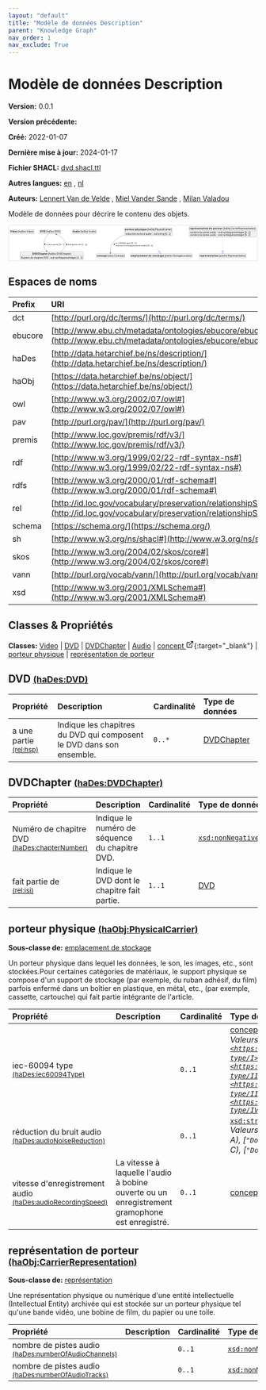 ```yaml
---
layout: "default"
title: "Modèle de données Description"
parent: "Knowledge Graph"
nav_order: 1
nav_exclude: True
---
```

<svg xmlns="http://www.w3.org/2000/svg" style="display: none;"><symbol id="svg-external-link" width="24" height="24" viewBox="0 0 24 24" fill="none" stroke="currentColor" stroke-width="2" stroke-linecap="round" stroke-linejoin="round" class="feather feather-external-link"><title id="svg-external-link-title">(external link)</title><path d="M18 13v6a2 2 0 0 1-2 2H5a2 2 0 0 1-2-2V8a2 2 0 0 1 2-2h6"></path><polyline points="15 3 21 3 21 9"></polyline><line x1="10" y1="14" x2="21" y2="3"></line> </symbol></svg>

Modèle de données Description
====================

**Version:** 0.0.1

**Version précédente:** 

**Créé:** 2022-01-07

**Dernière mise à jour:** 2024-01-17

**Fichier SHACL:** [dvd.shacl.ttl](dvd.shacl.ttl)

**Autres langues:**
[en](../en)
, [nl](../nl)

**Auteurs:**
[Lennert Van de Velde](mailto:lennert.vandevelde@meemoo.be)
, [Miel Vander Sande](mailto:miel.vandersande@meemoo.be)
, [Milan Valadou](mailto:milan.valadou@meemoo.be)


Modèle de données pour décrire le contenu des objets.

<div class="wrap">
  <div class="zoom">
  <svg xmlns="http://www.w3.org/2000/svg" xmlns:xlink="http://www.w3.org/1999/xlink" contentStyleType="text/css" preserveAspectRatio="none" version="1.1" viewBox="0 0 1576 223" zoomAndPan="magnify"><defs/><g><a href="#haDes%3AVideo" target="_top" title="#haDes%3AVideo" xlink:actuate="onRequest" xlink:href="#haDes%3AVideo" xlink:show="new" xlink:title="#haDes%3AVideo" xlink:type="simple"><g id="elem_haDes_Video"><rect codeLine="15" fill="#F1F1F1" height="26.2969" id="haDes_Video" rx="3.5" ry="3.5" style="stroke:#181818;stroke-width:0.5;" width="154" x="7" y="27.5"/><text fill="#000000" font-family="sans-serif" font-size="14" font-weight="bold" lengthAdjust="spacing" textLength="45" x="10" y="45.4951">Video</text><text fill="#000000" font-family="sans-serif" font-size="14" lengthAdjust="spacing" textLength="4" x="55" y="45.4951"> </text><text fill="#000000" font-family="sans-serif" font-size="14" lengthAdjust="spacing" textLength="99" x="59" y="45.4951">(haDes:Video)</text></g></a><a href="#haDes%3ADVD" target="_top" title="#haDes%3ADVD" xlink:actuate="onRequest" xlink:href="#haDes%3ADVD" xlink:show="new" xlink:title="#haDes%3ADVD" xlink:type="simple"><g id="elem_haDes_DVD"><rect codeLine="16" fill="#F1F1F1" height="26.2969" id="haDes_DVD" rx="3.5" ry="3.5" style="stroke:#181818;stroke-width:0.5;" width="134" x="196" y="27.5"/><text fill="#000000" font-family="sans-serif" font-size="14" font-weight="bold" lengthAdjust="spacing" textLength="33" x="199" y="45.4951">DVD</text><text fill="#000000" font-family="sans-serif" font-size="14" lengthAdjust="spacing" textLength="4" x="232" y="45.4951"> </text><text fill="#000000" font-family="sans-serif" font-size="14" lengthAdjust="spacing" textLength="91" x="236" y="45.4951">(haDes:DVD)</text></g></a><a href="#haDes%3ADVDChapter" target="_top" title="#haDes%3ADVDChapter" xlink:actuate="onRequest" xlink:href="#haDes%3ADVDChapter" xlink:show="new" xlink:title="#haDes%3ADVDChapter" xlink:type="simple"><g id="elem_haDes_DVDChapter"><rect codeLine="17" fill="#F1F1F1" height="50.5938" id="haDes_DVDChapter" rx="3.5" ry="3.5" style="stroke:#181818;stroke-width:0.5;" width="402" x="72" y="166"/><text fill="#000000" font-family="sans-serif" font-size="14" font-weight="bold" lengthAdjust="spacing" textLength="96" x="150" y="183.9951">DVDChapter</text><text fill="#000000" font-family="sans-serif" font-size="14" lengthAdjust="spacing" textLength="4" x="246" y="183.9951"> </text><text fill="#000000" font-family="sans-serif" font-size="14" lengthAdjust="spacing" textLength="146" x="250" y="183.9951">(haDes:DVDChapter)</text><line style="stroke:#181818;stroke-width:0.5;" x1="73" x2="473" y1="192.2969" y2="192.2969"/><text fill="#000000" font-family="sans-serif" font-size="14" lengthAdjust="spacing" textLength="55" x="78" y="209.292">Numéro</text><text fill="#000000" font-family="sans-serif" font-size="14" lengthAdjust="spacing" textLength="4" x="133" y="209.292"> </text><text fill="#000000" font-family="sans-serif" font-size="14" lengthAdjust="spacing" textLength="18" x="137" y="209.292">de</text><text fill="#000000" font-family="sans-serif" font-size="14" lengthAdjust="spacing" textLength="4" x="155" y="209.292"> </text><text fill="#000000" font-family="sans-serif" font-size="14" lengthAdjust="spacing" textLength="56" x="159" y="209.292">chapitre</text><text fill="#000000" font-family="sans-serif" font-size="14" lengthAdjust="spacing" textLength="4" x="215" y="209.292"> </text><text fill="#000000" font-family="sans-serif" font-size="14" lengthAdjust="spacing" textLength="31" x="219" y="209.292">DVD</text><text fill="#000000" font-family="sans-serif" font-size="14" lengthAdjust="spacing" textLength="4" x="250" y="209.292"> </text><text fill="#000000" font-family="sans-serif" font-size="14" lengthAdjust="spacing" textLength="5" x="254" y="209.292">:</text><text fill="#000000" font-family="sans-serif" font-size="14" lengthAdjust="spacing" textLength="4" x="259" y="209.292"> </text><text fill="#000000" font-family="sans-serif" font-size="14" font-style="italic" lengthAdjust="spacing" textLength="165" x="263" y="209.292">xsd:nonNegativeInteger</text><text fill="#000000" font-family="sans-serif" font-size="14" lengthAdjust="spacing" textLength="4" x="428" y="209.292"> </text><text fill="#000000" font-family="sans-serif" font-size="14" lengthAdjust="spacing" textLength="36" x="432" y="209.292">[1..1]</text></g></a><a href="#haDes%3AAudio" target="_top" title="#haDes%3AAudio" xlink:actuate="onRequest" xlink:href="#haDes%3AAudio" xlink:show="new" xlink:title="#haDes%3AAudio" xlink:type="simple"><g id="elem_haDes_Audio"><rect codeLine="18" fill="#F1F1F1" height="26.2969" id="haDes_Audio" rx="3.5" ry="3.5" style="stroke:#181818;stroke-width:0.5;" width="154" x="402" y="27.5"/><text fill="#000000" font-family="sans-serif" font-size="14" font-weight="bold" lengthAdjust="spacing" textLength="45" x="405" y="45.4951">Audio</text><text fill="#000000" font-family="sans-serif" font-size="14" lengthAdjust="spacing" textLength="4" x="450" y="45.4951"> </text><text fill="#000000" font-family="sans-serif" font-size="14" lengthAdjust="spacing" textLength="99" x="454" y="45.4951">(haDes:Audio)</text></g></a><a href="../../terms/fr#skos%3AConcept" target="_top" title="../../terms/fr#skos%3AConcept" xlink:actuate="onRequest" xlink:href="../../terms/fr#skos%3AConcept" xlink:show="new" xlink:title="../../terms/fr#skos%3AConcept" xlink:type="simple"><g id="elem_skos_Concept"><rect codeLine="19" fill="#F1F1F1" height="26.2969" id="skos_Concept" rx="3.5" ry="3.5" style="stroke:#181818;stroke-width:0.5;" width="181" x="555.5" y="178.5"/><text fill="#000000" font-family="sans-serif" font-size="14" font-weight="bold" lengthAdjust="spacing" textLength="64" x="558.5" y="196.4951">concept</text><text fill="#000000" font-family="sans-serif" font-size="14" lengthAdjust="spacing" textLength="4" x="622.5" y="196.4951"> </text><text fill="#000000" font-family="sans-serif" font-size="14" lengthAdjust="spacing" textLength="107" x="626.5" y="196.4951">(skos:Concept)</text></g></a><a href="#haObj%3APhysicalCarrier" target="_top" title="#haObj%3APhysicalCarrier" xlink:actuate="onRequest" xlink:href="#haObj%3APhysicalCarrier" xlink:show="new" xlink:title="#haObj%3APhysicalCarrier" xlink:type="simple"><g id="elem_haObj_PhysicalCarrier"><rect codeLine="20" fill="#F1F1F1" height="50.5938" id="haObj_PhysicalCarrier" rx="3.5" ry="3.5" style="stroke:#181818;stroke-width:0.5;" width="302" x="735" y="15"/><text fill="#000000" font-family="sans-serif" font-size="14" font-weight="bold" lengthAdjust="spacing" textLength="60" x="738" y="32.9951">porteur</text><text fill="#000000" font-family="sans-serif" font-size="14" font-weight="bold" lengthAdjust="spacing" textLength="5" x="798" y="32.9951"> </text><text fill="#000000" font-family="sans-serif" font-size="14" font-weight="bold" lengthAdjust="spacing" textLength="72" x="803" y="32.9951">physique</text><text fill="#000000" font-family="sans-serif" font-size="14" lengthAdjust="spacing" textLength="4" x="875" y="32.9951"> </text><text fill="#000000" font-family="sans-serif" font-size="14" lengthAdjust="spacing" textLength="155" x="879" y="32.9951">(haObj:PhysicalCarrier)</text><line style="stroke:#181818;stroke-width:0.5;" x1="736" x2="1036" y1="41.2969" y2="41.2969"/><text fill="#000000" font-family="sans-serif" font-size="14" lengthAdjust="spacing" textLength="66" x="741" y="58.292">réduction</text><text fill="#000000" font-family="sans-serif" font-size="14" lengthAdjust="spacing" textLength="4" x="807" y="58.292"> </text><text fill="#000000" font-family="sans-serif" font-size="14" lengthAdjust="spacing" textLength="18" x="811" y="58.292">du</text><text fill="#000000" font-family="sans-serif" font-size="14" lengthAdjust="spacing" textLength="4" x="829" y="58.292"> </text><text fill="#000000" font-family="sans-serif" font-size="14" lengthAdjust="spacing" textLength="31" x="833" y="58.292">bruit</text><text fill="#000000" font-family="sans-serif" font-size="14" lengthAdjust="spacing" textLength="4" x="864" y="58.292"> </text><text fill="#000000" font-family="sans-serif" font-size="14" lengthAdjust="spacing" textLength="38" x="868" y="58.292">audio</text><text fill="#000000" font-family="sans-serif" font-size="14" lengthAdjust="spacing" textLength="4" x="906" y="58.292"> </text><text fill="#000000" font-family="sans-serif" font-size="14" lengthAdjust="spacing" textLength="5" x="910" y="58.292">:</text><text fill="#000000" font-family="sans-serif" font-size="14" lengthAdjust="spacing" textLength="4" x="915" y="58.292"> </text><text fill="#000000" font-family="sans-serif" font-size="14" font-style="italic" lengthAdjust="spacing" textLength="68" x="919" y="58.292">xsd:string</text><text fill="#000000" font-family="sans-serif" font-size="14" lengthAdjust="spacing" textLength="4" x="987" y="58.292"> </text><text fill="#000000" font-family="sans-serif" font-size="14" lengthAdjust="spacing" textLength="36" x="991" y="58.292">[0..1]</text></g></a><a href="#premis%3AStorageLocation" target="_top" title="#premis%3AStorageLocation" xlink:actuate="onRequest" xlink:href="#premis%3AStorageLocation" xlink:show="new" xlink:title="#premis%3AStorageLocation" xlink:type="simple"><g id="elem_premis_StorageLocation"><rect codeLine="21" fill="#F1F1F1" height="26.2969" id="premis_StorageLocation" rx="3.5" ry="3.5" style="stroke:#181818;stroke-width:0.5;" width="392" x="772" y="178.5"/><text fill="#000000" font-family="sans-serif" font-size="14" font-weight="bold" lengthAdjust="spacing" textLength="106" x="775" y="196.4951">emplacement</text><text fill="#000000" font-family="sans-serif" font-size="14" font-weight="bold" lengthAdjust="spacing" textLength="5" x="881" y="196.4951"> </text><text fill="#000000" font-family="sans-serif" font-size="14" font-weight="bold" lengthAdjust="spacing" textLength="20" x="886" y="196.4951">de</text><text fill="#000000" font-family="sans-serif" font-size="14" font-weight="bold" lengthAdjust="spacing" textLength="5" x="906" y="196.4951"> </text><text fill="#000000" font-family="sans-serif" font-size="14" font-weight="bold" lengthAdjust="spacing" textLength="72" x="911" y="196.4951">stockage</text><text fill="#000000" font-family="sans-serif" font-size="14" lengthAdjust="spacing" textLength="4" x="983" y="196.4951"> </text><text fill="#000000" font-family="sans-serif" font-size="14" lengthAdjust="spacing" textLength="174" x="987" y="196.4951">(premis:StorageLocation)</text></g></a><a href="#haObj%3ACarrierRepresentation" target="_top" title="#haObj%3ACarrierRepresentation" xlink:actuate="onRequest" xlink:href="#haObj%3ACarrierRepresentation" xlink:show="new" xlink:title="#haObj%3ACarrierRepresentation" xlink:type="simple"><g id="elem_haObj_CarrierRepresentation"><rect codeLine="22" fill="#F1F1F1" height="66.8906" id="haObj_CarrierRepresentation" rx="3.5" ry="3.5" style="stroke:#181818;stroke-width:0.5;" width="425" x="1144.5" y="7"/><text fill="#000000" font-family="sans-serif" font-size="14" font-weight="bold" lengthAdjust="spacing" textLength="118" x="1147.5" y="24.9951">représentation</text><text fill="#000000" font-family="sans-serif" font-size="14" font-weight="bold" lengthAdjust="spacing" textLength="5" x="1265.5" y="24.9951"> </text><text fill="#000000" font-family="sans-serif" font-size="14" font-weight="bold" lengthAdjust="spacing" textLength="20" x="1270.5" y="24.9951">de</text><text fill="#000000" font-family="sans-serif" font-size="14" font-weight="bold" lengthAdjust="spacing" textLength="5" x="1290.5" y="24.9951"> </text><text fill="#000000" font-family="sans-serif" font-size="14" font-weight="bold" lengthAdjust="spacing" textLength="60" x="1295.5" y="24.9951">porteur</text><text fill="#000000" font-family="sans-serif" font-size="14" lengthAdjust="spacing" textLength="4" x="1355.5" y="24.9951"> </text><text fill="#000000" font-family="sans-serif" font-size="14" lengthAdjust="spacing" textLength="207" x="1359.5" y="24.9951">(haObj:CarrierRepresentation)</text><line style="stroke:#181818;stroke-width:0.5;" x1="1145.5" x2="1568.5" y1="33.2969" y2="33.2969"/><text fill="#000000" font-family="sans-serif" font-size="14" lengthAdjust="spacing" textLength="54" x="1150.5" y="50.292">nombre</text><text fill="#000000" font-family="sans-serif" font-size="14" lengthAdjust="spacing" textLength="4" x="1204.5" y="50.292"> </text><text fill="#000000" font-family="sans-serif" font-size="14" lengthAdjust="spacing" textLength="18" x="1208.5" y="50.292">de</text><text fill="#000000" font-family="sans-serif" font-size="14" lengthAdjust="spacing" textLength="4" x="1226.5" y="50.292"> </text><text fill="#000000" font-family="sans-serif" font-size="14" lengthAdjust="spacing" textLength="42" x="1230.5" y="50.292">pistes</text><text fill="#000000" font-family="sans-serif" font-size="14" lengthAdjust="spacing" textLength="4" x="1272.5" y="50.292"> </text><text fill="#000000" font-family="sans-serif" font-size="14" lengthAdjust="spacing" textLength="38" x="1276.5" y="50.292">audio</text><text fill="#000000" font-family="sans-serif" font-size="14" lengthAdjust="spacing" textLength="4" x="1314.5" y="50.292"> </text><text fill="#000000" font-family="sans-serif" font-size="14" lengthAdjust="spacing" textLength="5" x="1318.5" y="50.292">:</text><text fill="#000000" font-family="sans-serif" font-size="14" lengthAdjust="spacing" textLength="4" x="1323.5" y="50.292"> </text><text fill="#000000" font-family="sans-serif" font-size="14" font-style="italic" lengthAdjust="spacing" textLength="165" x="1327.5" y="50.292">xsd:nonNegativeInteger</text><text fill="#000000" font-family="sans-serif" font-size="14" lengthAdjust="spacing" textLength="4" x="1492.5" y="50.292"> </text><text fill="#000000" font-family="sans-serif" font-size="14" lengthAdjust="spacing" textLength="36" x="1496.5" y="50.292">[0..1]</text><text fill="#000000" font-family="sans-serif" font-size="14" lengthAdjust="spacing" textLength="54" x="1150.5" y="66.5889">nombre</text><text fill="#000000" font-family="sans-serif" font-size="14" lengthAdjust="spacing" textLength="4" x="1204.5" y="66.5889"> </text><text fill="#000000" font-family="sans-serif" font-size="14" lengthAdjust="spacing" textLength="18" x="1208.5" y="66.5889">de</text><text fill="#000000" font-family="sans-serif" font-size="14" lengthAdjust="spacing" textLength="4" x="1226.5" y="66.5889"> </text><text fill="#000000" font-family="sans-serif" font-size="14" lengthAdjust="spacing" textLength="42" x="1230.5" y="66.5889">pistes</text><text fill="#000000" font-family="sans-serif" font-size="14" lengthAdjust="spacing" textLength="4" x="1272.5" y="66.5889"> </text><text fill="#000000" font-family="sans-serif" font-size="14" lengthAdjust="spacing" textLength="38" x="1276.5" y="66.5889">audio</text><text fill="#000000" font-family="sans-serif" font-size="14" lengthAdjust="spacing" textLength="4" x="1314.5" y="66.5889"> </text><text fill="#000000" font-family="sans-serif" font-size="14" lengthAdjust="spacing" textLength="5" x="1318.5" y="66.5889">:</text><text fill="#000000" font-family="sans-serif" font-size="14" lengthAdjust="spacing" textLength="4" x="1323.5" y="66.5889"> </text><text fill="#000000" font-family="sans-serif" font-size="14" font-style="italic" lengthAdjust="spacing" textLength="165" x="1327.5" y="66.5889">xsd:nonNegativeInteger</text><text fill="#000000" font-family="sans-serif" font-size="14" lengthAdjust="spacing" textLength="4" x="1492.5" y="66.5889"> </text><text fill="#000000" font-family="sans-serif" font-size="14" lengthAdjust="spacing" textLength="36" x="1496.5" y="66.5889">[0..1]</text></g></a><a href="#premis%3ARepresentation" target="_top" title="#premis%3ARepresentation" xlink:actuate="onRequest" xlink:href="#premis%3ARepresentation" xlink:show="new" xlink:title="#premis%3ARepresentation" xlink:type="simple"><g id="elem_premis_Representation"><rect codeLine="23" fill="#F1F1F1" height="26.2969" id="premis_Representation" rx="3.5" ry="3.5" style="stroke:#181818;stroke-width:0.5;" width="297" x="1208.5" y="178.5"/><text fill="#000000" font-family="sans-serif" font-size="14" font-weight="bold" lengthAdjust="spacing" textLength="118" x="1211.5" y="196.4951">représentation</text><text fill="#000000" font-family="sans-serif" font-size="14" lengthAdjust="spacing" textLength="4" x="1329.5" y="196.4951"> </text><text fill="#000000" font-family="sans-serif" font-size="14" lengthAdjust="spacing" textLength="169" x="1333.5" y="196.4951">(premis:Representation)</text></g></a><g id="link_haDes_DVD_haDes_DVDChapter"><path codeLine="28" d="M251.7,53.65 C236.49,71.57 212.56,106.17 224,136 C228.24,147.05 231.7582,152.881 239.7482,161.411 " fill="none" id="haDes_DVD-to-haDes_DVDChapter" style="stroke:#454645;stroke-width:1.0;"/><polygon fill="#454645" points="243.85,165.79,240.6167,156.487,240.4319,162.1408,234.778,161.956,243.85,165.79" style="stroke:#454645;stroke-width:1.0;"/><polygon fill="#000000" points="228.4488,125.0359,232.3669,116.3699,226.5249,115.722,228.4488,125.0359" style="stroke:#000000;stroke-width:1.0;"/><text fill="#000000" font-family="sans-serif" font-size="13" lengthAdjust="spacing" textLength="8" x="238" y="124.5669">a</text><text fill="#000000" font-family="sans-serif" font-size="13" lengthAdjust="spacing" textLength="4" x="246" y="124.5669"> </text><text fill="#000000" font-family="sans-serif" font-size="13" lengthAdjust="spacing" textLength="24" x="250" y="124.5669">une</text><text fill="#000000" font-family="sans-serif" font-size="13" lengthAdjust="spacing" textLength="4" x="274" y="124.5669"> </text><text fill="#000000" font-family="sans-serif" font-size="13" lengthAdjust="spacing" textLength="37" x="278" y="124.5669">partie</text><text fill="#000000" font-family="sans-serif" font-size="13" lengthAdjust="spacing" textLength="4" x="315" y="124.5669"> </text><text fill="#000000" font-family="sans-serif" font-size="13" lengthAdjust="spacing" textLength="33" x="319" y="124.5669">[0..*]</text></g><g id="link_haDes_DVDChapter_haDes_DVD"><path codeLine="32" d="M328.1,165.97 C339.67,158.13 350.36,148.22 357,136 C363.79,123.5 363.72,116.54 357,104 C344.13,79.99 322.9719,66.1354 301.3419,56.1954 " fill="none" id="haDes_DVDChapter-to-haDes_DVD" style="stroke:#454645;stroke-width:1.0;"/><polygon fill="#454645" points="295.89,53.69,302.3976,61.0827,300.4332,55.7778,305.7381,53.8135,295.89,53.69" style="stroke:#454645;stroke-width:1.0;"/><polygon fill="#000000" points="366.8159,115.2086,366.1026,124.6924,371.8133,123.3004,366.8159,115.2086" style="stroke:#000000;stroke-width:1.0;"/><text fill="#000000" font-family="sans-serif" font-size="13" lengthAdjust="spacing" textLength="20" x="377" y="124.5669">fait</text><text fill="#000000" font-family="sans-serif" font-size="13" lengthAdjust="spacing" textLength="4" x="397" y="124.5669"> </text><text fill="#000000" font-family="sans-serif" font-size="13" lengthAdjust="spacing" textLength="37" x="401" y="124.5669">partie</text><text fill="#000000" font-family="sans-serif" font-size="13" lengthAdjust="spacing" textLength="4" x="438" y="124.5669"> </text><text fill="#000000" font-family="sans-serif" font-size="13" lengthAdjust="spacing" textLength="16" x="442" y="124.5669">de</text><text fill="#000000" font-family="sans-serif" font-size="13" lengthAdjust="spacing" textLength="4" x="458" y="124.5669"> </text><text fill="#000000" font-family="sans-serif" font-size="13" lengthAdjust="spacing" textLength="34" x="462" y="124.5669">[1..1]</text></g><g id="link_haObj_PhysicalCarrier_premis_StorageLocation"><path codeLine="39" d="M899.54,66.1 C917.28,98.34 939.0462,137.8677 952.5362,162.3977 " fill="none" id="haObj_PhysicalCarrier-to-premis_StorageLocation" style="stroke:#0000FF;stroke-width:1.0;stroke-dasharray:1.0,3.0;"/><polygon fill="none" points="961.21,178.17,957.7936,159.5064,947.2788,165.289,961.21,178.17" style="stroke:#0000FF;stroke-width:1.0;"/></g><g id="link_haObj_PhysicalCarrier_skos_Concept"><path codeLine="42" d="M735,60.08 C708.38,69.55 683.12,83.51 664,104 C644.85,124.52 643.5563,153.9187 644.5563,172.4287 " fill="none" id="haObj_PhysicalCarrier-to-skos_Concept" style="stroke:#454645;stroke-width:1.0;"/><polygon fill="#454645" points="644.88,178.42,648.3887,169.2173,644.6103,173.4273,640.4003,169.6489,644.88,178.42" style="stroke:#454645;stroke-width:1.0;"/><polygon fill="#000000" points="665.8646,124.0276,673.8259,118.8248,669.2473,115.1389,665.8646,124.0276" style="stroke:#000000;stroke-width:1.0;"/><text fill="#000000" font-family="sans-serif" font-size="13" lengthAdjust="spacing" textLength="63" x="678" y="117.0669">iec-60094</text><text fill="#000000" font-family="sans-serif" font-size="13" lengthAdjust="spacing" textLength="4" x="741" y="117.0669"> </text><text fill="#000000" font-family="sans-serif" font-size="13" lengthAdjust="spacing" textLength="28" x="745" y="117.0669">type</text><text fill="#000000" font-family="sans-serif" font-size="13" lengthAdjust="spacing" textLength="4" x="773" y="117.0669"> </text><text fill="#000000" font-family="sans-serif" font-size="13" lengthAdjust="spacing" textLength="34" x="777" y="117.0669">[0..1]</text><text fill="#000000" font-family="sans-serif" font-size="13" lengthAdjust="spacing" textLength="45" x="678" y="132.1997">vitesse</text><text fill="#000000" font-family="sans-serif" font-size="13" lengthAdjust="spacing" textLength="4" x="723" y="132.1997"> </text><text fill="#000000" font-family="sans-serif" font-size="13" lengthAdjust="spacing" textLength="110" x="727" y="132.1997">d'enregistrement</text><text fill="#000000" font-family="sans-serif" font-size="13" lengthAdjust="spacing" textLength="4" x="837" y="132.1997"> </text><text fill="#000000" font-family="sans-serif" font-size="13" lengthAdjust="spacing" textLength="35" x="841" y="132.1997">audio</text><text fill="#000000" font-family="sans-serif" font-size="13" lengthAdjust="spacing" textLength="4" x="876" y="132.1997"> </text><text fill="#000000" font-family="sans-serif" font-size="13" lengthAdjust="spacing" textLength="34" x="880" y="132.1997">[0..1]</text></g><g id="link_haObj_CarrierRepresentation_premis_Representation"><path codeLine="45" d="M1357,74.2 C1357,107.09 1357,138.07 1357,160.5 " fill="none" id="haObj_CarrierRepresentation-to-premis_Representation" style="stroke:#0000FF;stroke-width:1.0;stroke-dasharray:1.0,3.0;"/><polygon fill="none" points="1357,178.5,1363,160.5,1351,160.5,1357,178.5" style="stroke:#0000FF;stroke-width:1.0;"/></g></g></svg>
  </div>
</div>

## Espaces de noms

| Prefix | URI      |
| :----- | :------- |
| dct     | [http://purl.org/dc/terms/](http://purl.org/dc/terms/) |
| ebucore     | [http://www.ebu.ch/metadata/ontologies/ebucore/ebucore#](http://www.ebu.ch/metadata/ontologies/ebucore/ebucore#) |
| haDes     | [http://data.hetarchief.be/ns/description/](http://data.hetarchief.be/ns/description/) |
| haObj     | [https://data.hetarchief.be/ns/object/](https://data.hetarchief.be/ns/object/) |
| owl     | [http://www.w3.org/2002/07/owl#](http://www.w3.org/2002/07/owl#) |
| pav     | [http://purl.org/pav/](http://purl.org/pav/) |
| premis     | [http://www.loc.gov/premis/rdf/v3/](http://www.loc.gov/premis/rdf/v3/) |
| rdf     | [http://www.w3.org/1999/02/22-rdf-syntax-ns#](http://www.w3.org/1999/02/22-rdf-syntax-ns#) |
| rdfs     | [http://www.w3.org/2000/01/rdf-schema#](http://www.w3.org/2000/01/rdf-schema#) |
| rel     | [http://id.loc.gov/vocabulary/preservation/relationshipSubType/](http://id.loc.gov/vocabulary/preservation/relationshipSubType/) |
| schema     | [https://schema.org/](https://schema.org/) |
| sh     | [http://www.w3.org/ns/shacl#](http://www.w3.org/ns/shacl#) |
| skos     | [http://www.w3.org/2004/02/skos/core#](http://www.w3.org/2004/02/skos/core#) |
| vann     | [http://purl.org/vocab/vann/](http://purl.org/vocab/vann/) |
| xsd     | [http://www.w3.org/2001/XMLSchema#](http://www.w3.org/2001/XMLSchema#) |

## Classes & Propriétés

**Classes:** 
 [Video](#haDes%3AVideo) |  [DVD](#haDes%3ADVD) |  [DVDChapter](#haDes%3ADVDChapter) |  [Audio](#haDes%3AAudio) |  [concept <svg class="svg-external-link" viewBox="0 0 24 24" aria-labelledby="svg-external-link-title"><use xlink:href="#svg-external-link"></use></svg>](../../terms/fr#skos%3AConcept){:target="_blank"} |  [porteur physique](#haObj%3APhysicalCarrier) |  [représentation de porteur](#haObj%3ACarrierRepresentation)
## <a id="haDes%3ADVD"></a>DVD <small>[(haDes:DVD)](http://data.hetarchief.be/ns/description/DVD)</small>




| Propriété | Description | Cardinalité | Type de données |
| :------ | :---------- | :---------- | :------- |
| <a id='rel%3Ahsp'></a>a une partie <br> <small>[(rel:hsp)](http://id.loc.gov/vocabulary/preservation/relationshipSubType/hsp)</small> | Indique les chapitres du DVD qui composent le DVD dans son ensemble. | `0..*` | [DVDChapter](#haDes%3ADVDChapter)  |

## <a id="haDes%3ADVDChapter"></a>DVDChapter <small>[(haDes:DVDChapter)](http://data.hetarchief.be/ns/description/DVDChapter)</small>




| Propriété | Description | Cardinalité | Type de données |
| :------ | :---------- | :---------- | :------- |
| <a id='haDes%3AchapterNumber'></a>Numéro de chapitre DVD <br> <small>[(haDes:chapterNumber)](http://data.hetarchief.be/ns/description/chapterNumber)</small> | Indique le numéro de séquence du chapitre DVD. | `1..1` | [`xsd:nonNegativeInteger`](http://www.w3.org/2001/XMLSchema#nonNegativeInteger)  |
| <a id='rel%3Aisi'></a>fait partie de <br> <small>[(rel:isi)](http://id.loc.gov/vocabulary/preservation/relationshipSubType/isi)</small> | Indique le DVD dont le chapitre fait partie. | `1..1` | [DVD](#haDes%3ADVD)  |

## <a id="haObj%3APhysicalCarrier"></a>porteur physique <small>[(haObj:PhysicalCarrier)](https://data.hetarchief.be/ns/object/PhysicalCarrier)</small>


**Sous-classe de:** 
[emplacement de stockage](#premis%3AStorageLocation)

Un porteur physique dans lequel les données, le son, les images, etc., sont stockées.Pour certaines catégories de matériaux, le support physique se compose d'un support de stockage (par exemple, du ruban adhésif, du film) parfois enfermé dans un boîtier en plastique, en métal, etc., (par exemple, cassette, cartouche) qui fait partie intégrante de l'article.

| Propriété | Description | Cardinalité | Type de données |
| :------ | :---------- | :---------- | :------- |
| <a id='haDes%3Aiec60094Type'></a>iec-60094 type <br> <small>[(haDes:iec60094Type)](http://data.hetarchief.be/ns/description/iec60094Type)</small> |  | `0..1` | [concept <svg class="svg-external-link" viewBox="0 0 24 24" aria-labelledby="svg-external-link-title"><use xlink:href="#svg-external-link"></use></svg>](../../terms/fr#skos%3AConcept){:target="_blank"} <br>_Valeurs possibles: [`<https://data.hetarchief.be/id/iec60094-type/I>`](https://data.hetarchief.be/id/iec60094-type/I), [`<https://data.hetarchief.be/id/iec60094-type/II>`](https://data.hetarchief.be/id/iec60094-type/II), [`<https://data.hetarchief.be/id/iec60094-type/III>`](https://data.hetarchief.be/id/iec60094-type/III), [`<https://data.hetarchief.be/id/iec60094-type/IV>`](https://data.hetarchief.be/id/iec60094-type/IV)_ |
| <a id='haDes%3AaudioNoiseReduction'></a>réduction du bruit audio <br> <small>[(haDes:audioNoiseReduction)](http://data.hetarchief.be/ns/description/audioNoiseReduction)</small> |  | `0..1` | [`xsd:string`](http://www.w3.org/2001/XMLSchema#string) <br>_Valeurs possibles: [`"DBX"`](DBX), [`"Dolby A"`](Dolby A), [`"Dolby B"`](Dolby B), [`"Dolby C"`](Dolby C), [`"Dolby D"`](Dolby D)_ |
| <a id='haDes%3AaudioRecordingSpeed'></a>vitesse d'enregistrement audio <br> <small>[(haDes:audioRecordingSpeed)](http://data.hetarchief.be/ns/description/audioRecordingSpeed)</small> | La vitesse à laquelle l'audio à bobine ouverte ou un enregistrement gramophone est enregistré. | `0..1` | [concept <svg class="svg-external-link" viewBox="0 0 24 24" aria-labelledby="svg-external-link-title"><use xlink:href="#svg-external-link"></use></svg>](../../terms/fr#skos%3AConcept){:target="_blank"}  |



## <a id="haObj%3ACarrierRepresentation"></a>représentation de porteur <small>[(haObj:CarrierRepresentation)](https://data.hetarchief.be/ns/object/CarrierRepresentation)</small>


**Sous-classe de:** 
[représentation](#premis%3ARepresentation)

Une représentation physique ou numérique d'une entité intellectuelle (Intellectual Entity) archivée qui est stockée sur un porteur physique tel qu'une bande vidéo, une bobine de film, du papier ou une toile.

| Propriété | Description | Cardinalité | Type de données |
| :------ | :---------- | :---------- | :------- |
| <a id='haDes%3AnumberOfAudioChannels'></a>nombre de pistes audio <br> <small>[(haDes:numberOfAudioChannels)](http://data.hetarchief.be/ns/description/numberOfAudioChannels)</small> |  | `0..1` | [`xsd:nonNegativeInteger`](http://www.w3.org/2001/XMLSchema#nonNegativeInteger)  |
| <a id='haDes%3AnumberOfAudioTracks'></a>nombre de pistes audio <br> <small>[(haDes:numberOfAudioTracks)](http://data.hetarchief.be/ns/description/numberOfAudioTracks)</small> |  | `0..1` | [`xsd:nonNegativeInteger`](http://www.w3.org/2001/XMLSchema#nonNegativeInteger)  |



[^1]: Étiquettes de langue uniques requises
<style>
.zoom > svg {
    width: 100%;
    height: auto;
    background-color: #fff;
}

.zoom > svg text{
   -webkit-user-select: none;
   -moz-user-select: none;
   -ms-user-select: none;
   user-select: none;
}

.wrap {
  overflow: hidden;
  border: 1px solid #E6E6E6;
}

.zoom {
  position: relative;
}

.zoom:hover {
  transform: scale(2.0); cursor: grab;
}
.svg-external-link {
  width: 16px;
  height: 16px;
}
</style>
<script>
var svg = document.querySelector('svg[zoomAndPan="magnify"]');
var zoomDiv = document.querySelector('.zoom');
zoomDiv.addEventListener('mouseleave', onMouseOutZoomDiv);
if (window.PointerEvent) {
  svg.addEventListener('pointerdown', onPointerDown);
  svg.addEventListener('pointerup', onPointerUp);
  svg.addEventListener('pointerleave', onPointerUp); 
  svg.addEventListener('pointermove', onPointerMove); 
} else {

  svg.addEventListener('mousedown', onPointerDown); 
  svg.addEventListener('mouseup', onPointerUp); 
  svg.addEventListener('mouseleave', onPointerUp); 
  svg.addEventListener('mousemove', onPointerMove); 

  svg.addEventListener('touchstart', onPointerDown);
  svg.addEventListener('touchend', onPointerUp);
  svg.addEventListener('touchmove', onPointerMove); 
}

function getPointFromEvent (event) {
  var point = {x:0, y:0};
  if (event.targetTouches) {
    point.x = event.targetTouches[0].clientX;
    point.y = event.targetTouches[0].clientY;
  } else {
    point.x = event.clientX;
    point.y = event.clientY;
  }
  
  return point;
}

var isPointerDown = false;

var pointerOrigin = {
  x: 0,
  y: 0
};

function onPointerDown(event) {
  isPointerDown = true; 
  
  var pointerPosition = getPointFromEvent(event);
  pointerOrigin.x = pointerPosition.x;
  pointerOrigin.y = pointerPosition.y;
}

var originalViewBoxString = svg.getAttribute('viewBox');
var originalViewBoxList= svg.viewBox.baseVal;

var originalViewBox = {
    x: originalViewBoxList.x,
    y: originalViewBoxList.y,
    width: originalViewBoxList.width,
    height: originalViewBoxList.height
};

var viewBox = structuredClone(originalViewBox);
console.log(viewBox);
var newViewBox = {
  x: 0,
  y: 0
};

var ratio = viewBox.width / svg.getBoundingClientRect().width;
window.addEventListener('resize', function() {
  ratio = viewBox.width / svg.getBoundingClientRect().width;
});

function onPointerMove (event) {
  if (!isPointerDown) {
    return;
  }
  event.preventDefault();

  var pointerPosition = getPointFromEvent(event);

  newViewBox.x = viewBox.x - ((pointerPosition.x - pointerOrigin.x) * ratio);
  newViewBox.y = viewBox.y - ((pointerPosition.y - pointerOrigin.y) * ratio);

  var viewBoxString = `${newViewBox.x} ${newViewBox.y} ${viewBox.width} ${viewBox.height}`;
  svg.setAttribute('viewBox', viewBoxString);
}

function onPointerUp() {
  isPointerDown = false;

  viewBox.x = newViewBox.x;
  viewBox.y = newViewBox.y;
}
function onMouseOutZoomDiv(event) {

  var viewBoxString = structuredClone(originalViewBoxString);
  viewBox.x = 0;
  viewBox.y = 0;
  svg.setAttribute('viewBox', originalViewBoxString);
}

</script>
